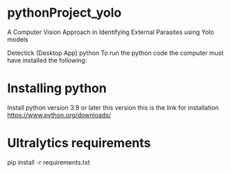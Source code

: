# pythonProject_yolo
A Computer Vision Approach in Identifying External Parasites using Yolo models

Detectick (Desktop App) python
To run the python code the computer must have installed the following:

# Installing python
Install python version 3.9 or later this version this is the link for installation https://www.python.org/downloads/

# Ultralytics requirements
pip install -r requirements.txt


